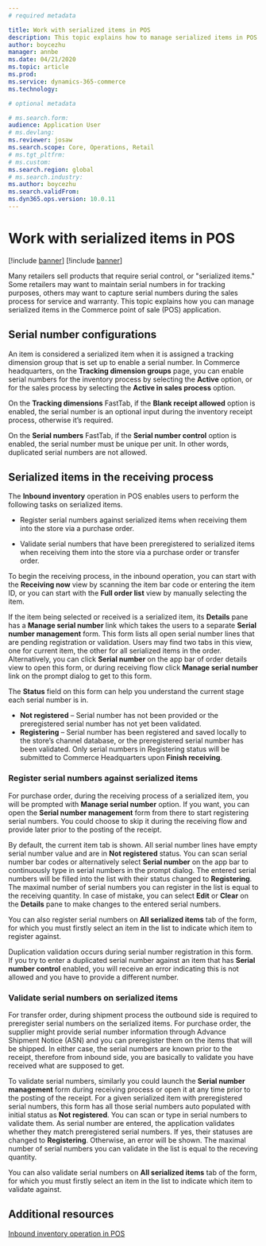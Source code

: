 ```yaml
---
# required metadata

title: Work with serialized items in POS
description: This topic explains how to manage serialized items in POS application.
author: boycezhu
manager: annbe
ms.date: 04/21/2020
ms.topic: article
ms.prod:
ms.service: dynamics-365-commerce
ms.technology: 

# optional metadata

# ms.search.form:
audience: Application User
# ms.devlang: 
ms.reviewer: josaw
ms.search.scope: Core, Operations, Retail
# ms.tgt_pltfrm: 
# ms.custom:
ms.search.region: global
# ms.search.industry:
ms.author: boycezhu
ms.search.validFrom:
ms.dyn365.ops.version: 10.0.11
---
```


# Work with serialized items in POS
[!include [banner](includes/banner.md)]
[!include [banner](includes/preview-banner.md)]

Many retailers sell products that require serial control, or "serialized items." Some retailers may want to maintain serial numbers in for tracking purposes, others may want to capture serial numbers during the sales process for service and warranty. This topic explains how you can manage serialized items in the Commerce point of sale (POS) application.

## Serial number configurations

An item is considered a serialized item when it is assigned a tracking dimension group that is set up to enable a serial number. In Commerce headquarters, on the **Tracking dimension groups** page, you can enable serial numbers for the inventory process by selecting the **Active** option, or for the sales process by selecting the **Active in sales process** option. 

On the **Tracking dimensions** FastTab, if the **Blank receipt allowed** option is enabled, the serial number is an optional input during the inventory receipt process, otherwise it’s required. 

On the **Serial numbers** FastTab, if the **Serial number control** option is enabled, the serial number must be unique per unit. In other words, duplicated serial numbers are not allowed.

## Serialized items in the receiving process

The **Inbound inventory** operation in POS enables users to perform the following tasks on serialized items.

-	Register serial numbers against serialized items when receiving them into the store via a purchase order.

-	Validate serial numbers that have been preregistered to serialized items when receiving them into the store via a purchase order or transfer order.

To begin the receiving process, in the inbound operation, you can start with the **Receiving now** view by scanning the item bar code or entering the item ID, or you can start with the **Full order list** view by manually selecting the item.

If the item being selected or received is a serialized item, its **Details** pane has a **Manage serial number** link which takes the users to a separate **Serial number management** form. This form lists all open serial number lines that are pending registration or validation. Users may find two tabs in this view, one for current item, the other for all serialized items in the order. Alternatively, you can click **Serial number** on the app bar of order details view to open this form, or during receiving flow click **Manage serial number** link on the prompt dialog to get to this form.

The **Status** field on this form can help you understand the current stage each serial number is in.
- **Not registered** – Serial number has not been provided or the preregistered serial number has not yet been validated.
- **Registering** – Serial number has been registered and saved locally to the store’s channel database, or the preregistered serial number has been validated. Only serial numbers in Registering status will be submitted to Commerce Headquarters upon **Finish receiving**.

### Register serial numbers against serialized items

For purchase order, during the receiving process of a serialized item, you will be prompted with **Manage serial number** option. If you want, you can open the **Serial number management** form from there to start registering serial numbers. You could choose to skip it during the receiving flow and provide later prior to the posting of the receipt.

By default, the current item tab is shown. All serial number lines have empty serial number value and are in **Not registered** status. You can scan serial number bar codes or alternatively select **Serial number** on the app bar to continuously type in serial numbers in the prompt dialog. The entered serial numbers will be filled into the list with their status changed to **Registering**. The maximal number of serial numbers you can register in the list is equal to the receiving quantity. In case of mistake, you can select **Edit** or **Clear** on the **Details** pane to make changes to the entered serial numbers.

You can also register serial numbers on **All serialized items** tab of the form, for which you must firstly select an item in the list to indicate which item to register against.

Duplication validation occurs during serial number registration in this form. If you try to enter a duplicated serial number against an item that has **Serial number control** enabled, you will receive an error indicating this is not allowed and you have to provide a different number.

### Validate serial numbers on serialized items

For transfer order, during shipment process the outbound side is required to preregister serial numbers on the serialized items. For purchase order, the supplier might provide serial number information through Advance Shipment Notice (ASN) and you can preregister them on the items that will be shipped. In either case, the serial numbers are known prior to the receipt, therefore from inbound side, you are basically to validate you have received what are supposed to get.

To validate serial numbers, similarly you could launch the **Serial number management** form during receiving process or open it at any time prior to the posting of the receipt. For a given serialized item with preregistered serial numbers, this form has all those serial numbers auto populated with initial status as **Not registered**. You can scan or type in serial numbers to validate them. As serial number are entered, the application validates whether they match preregistered serial numbers. If yes, their statuses are changed to **Registering**. Otherwise, an error will be shown. The maximal number of serial numbers you can validate in the list is equal to the receving quantity.

You can also validate serial numbers on **All serialized items** tab of the form, for which you must firstly select an item in the list to indicate which item to validate against.

## Additional resources

[Inbound inventory operation in POS](https://docs.microsoft.com/dynamics365/commerce/pos-inbound-inventory-operation)
